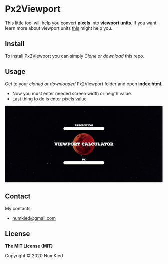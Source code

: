 <h1>Px2Viewport</h1>

This little tool will help you convert **pixels** into **viewport units**.
If you want learn more about viewport units [this](https://tutorialzine.com/2015/05/simplify-your-stylesheets-with-the-magical-css-viewport-units) might help you.

<h2>Install</h2>

To install Px2Viewport you can simply _Clone or download_ this repo.

<h2>Usage</h2>

Get to your _cloned or downloaded_ Px2Viewport folder and open **index.html**.
* Now you must enter needed screen width or heigth value.
* Last thing to do is enter pixels value. 

![Usage](./img/Usage.gif "Usage")

<h2>Contact</h2>

My contacts:
* numkied@gmail.com

<h2>License</h2>

**The MIT License (MIT)**

Copyright © 2020 NumKied

